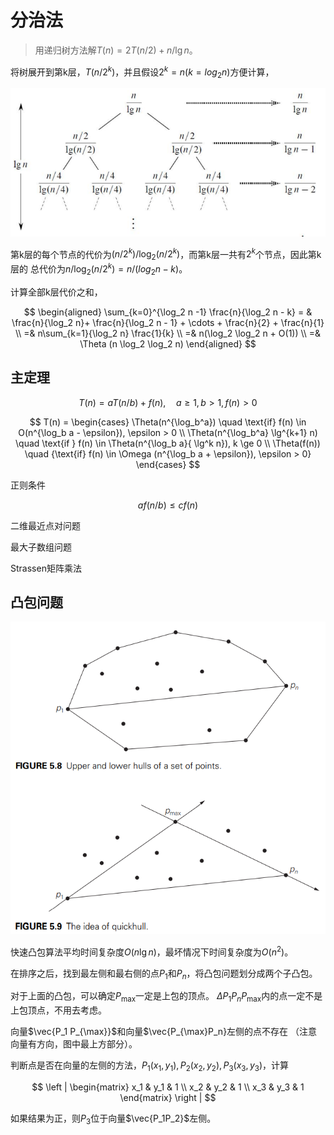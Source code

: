 # 分治法

>用递归树方法解$T(n) = 2T(n/2)+n/\lg n$。

将树展开到第k层，$T(n/2^k)$，并且假设$2^k = n (k = log_2 n)$方便计算，

![递归树](images/recursion-tree.png)

第k层的每个节点的代价为$(n/2^k)/\log_2 (n/2^k)$，而第k层一共有$2^k$个节点，因此第k层的
总代价为$n/\log_2(n/2^k) = n/(log_2 n-k)$。

计算全部k层代价之和，

$$
\begin{aligned}
\sum_{k=0}^{\log_2 n -1} \frac{n}{\log_2 n - k} = & \frac{n}{\log_2 n}+
\frac{n}{\log_2 n - 1} + \cdots + \frac{n}{2} + \frac{n}{1} \\
=& n\sum_{k=1}{\log_2 n} \frac{1}{k} \\
=& n(\log_2 \log_2 n + O(1)) \\
=& \Theta (n \log_2 \log_2 n)
\end{aligned}
$$

## 主定理

$$
T(n) = aT(n/b) + f(n), \quad a \ge 1, b \gt 1, f(n) \gt 0
$$

$$
T(n) = \begin{cases}
\Theta(n^{\log_b^a}) \quad \text{if} f(n) \in O(n^{\log_b a - \epsilon}), \epsilon > 0 \\
\Theta(n^{\log_b^a} \lg^{k+1} n) \quad \text{if } f(n) \in \Theta(n^{\log_b a}{ \lg^k n}), k \ge 0 \\
\Theta(f(n)) \quad {\text{if} f(n) \in \Omega (n^{\log_b a + \epsilon}), \epsilon > 0}
\end{cases}
$$

正则条件

$$
af(n/b) \le c f(n)
$$

二维最近点对问题

最大子数组问题

Strassen矩阵乘法

## 凸包问题

![快包算法](images/quickhull.png)

快速凸包算法平均时间复杂度$O(n \lg n)$，最坏情况下时间复杂度为$O(n^2)$。

在排序之后，找到最左侧和最右侧的点$P_1$和$P_n$，将凸包问题划分成两个子凸包。

对于上面的凸包，可以确定$P_{\max}$一定是上包的顶点。
$\Delta P_1 P_n P_{\max}$内的点一定不是上包顶点，不用去考虑。

向量$\vec{P_1 P_{\max}}$和向量$\vec{P_{\max}P_n}左侧的点不存在
（注意向量有方向，图中最上方部分）。

判断点是否在向量的左侧的方法，$P_1(x_1, y_1), P_2(x_2, y_2), P_3(x_3, y_3)$，计算

$$
\left |
\begin{matrix}
x_1 & y_1 & 1 \\
x_2 & y_2 & 1 \\
x_3 & y_3 & 1
\end{matrix}
\right |
$$

如果结果为正，则$P_3$位于向量$\vec{P_1P_2}$左侧。
